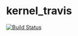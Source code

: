 # kernel_travis

[![Build Status](https://travis-ci.org/wulan17/kernel_script.svg?branch=oreo)](https://travis-ci.org/wulan17/kernel_script)

